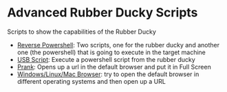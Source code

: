 # Advanced Rubber Ducky Scripts

Scripts to show the capabilities of the Rubber Ducky
- [Reverse Powershell](ReverseShell/README.md): Two scripts, one for the rubber ducky and another one (the powershell) that is going to execute in the target machine
- [USB Script](ExecUSB.txt): Execute a powershell script from the rubber ducky
- [Prank](Prank.txt): Opens up a url in the default browser and put it in Full Screen
- [Windows/Linux/Mac Browser](WinLinMacBrowser.txt): try to open the default browser in different operating systems and then open up a URL
